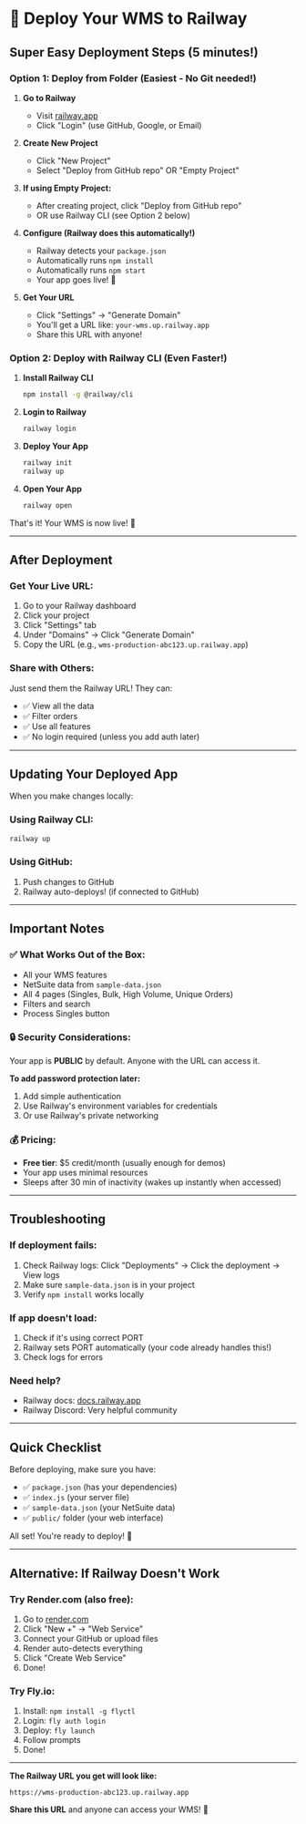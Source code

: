 # 🚂 Deploy Your WMS to Railway

## Super Easy Deployment Steps (5 minutes!)

### **Option 1: Deploy from Folder** (Easiest - No Git needed!)

1. **Go to Railway**
   - Visit [railway.app](https://railway.app)
   - Click "Login" (use GitHub, Google, or Email)

2. **Create New Project**
   - Click "New Project"
   - Select "Deploy from GitHub repo" OR "Empty Project"

3. **If using Empty Project:**
   - After creating project, click "Deploy from GitHub repo"
   - OR use Railway CLI (see Option 2 below)

4. **Configure (Railway does this automatically!)**
   - Railway detects your `package.json`
   - Automatically runs `npm install`
   - Automatically runs `npm start`
   - Your app goes live! 🎉

5. **Get Your URL**
   - Click "Settings" → "Generate Domain"
   - You'll get a URL like: `your-wms.up.railway.app`
   - Share this URL with anyone!

### **Option 2: Deploy with Railway CLI** (Even Faster!)

1. **Install Railway CLI**
   ```bash
   npm install -g @railway/cli
   ```

2. **Login to Railway**
   ```bash
   railway login
   ```

3. **Deploy Your App**
   ```bash
   railway init
   railway up
   ```

4. **Open Your App**
   ```bash
   railway open
   ```

That's it! Your WMS is now live! 🚀

---

## **After Deployment**

### Get Your Live URL:
1. Go to your Railway dashboard
2. Click your project
3. Click "Settings" tab
4. Under "Domains" → Click "Generate Domain"
5. Copy the URL (e.g., `wms-production-abc123.up.railway.app`)

### Share with Others:
Just send them the Railway URL! They can:
- ✅ View all the data
- ✅ Filter orders
- ✅ Use all features
- ✅ No login required (unless you add auth later)

---

## **Updating Your Deployed App**

When you make changes locally:

### Using Railway CLI:
```bash
railway up
```

### Using GitHub:
1. Push changes to GitHub
2. Railway auto-deploys! (if connected to GitHub)

---

## **Important Notes**

### ✅ What Works Out of the Box:
- All your WMS features
- NetSuite data from `sample-data.json`
- All 4 pages (Singles, Bulk, High Volume, Unique Orders)
- Filters and search
- Process Singles button

### 🔒 Security Considerations:
Your app is **PUBLIC** by default. Anyone with the URL can access it.

**To add password protection later:**
1. Add simple authentication
2. Use Railway's environment variables for credentials
3. Or use Railway's private networking

### 💰 Pricing:
- **Free tier**: $5 credit/month (usually enough for demos)
- Your app uses minimal resources
- Sleeps after 30 min of inactivity (wakes up instantly when accessed)

---

## **Troubleshooting**

### If deployment fails:
1. Check Railway logs: Click "Deployments" → Click the deployment → View logs
2. Make sure `sample-data.json` is in your project
3. Verify `npm install` works locally

### If app doesn't load:
1. Check if it's using correct PORT
2. Railway sets PORT automatically (your code already handles this!)
3. Check logs for errors

### Need help?
- Railway docs: [docs.railway.app](https://docs.railway.app)
- Railway Discord: Very helpful community

---

## **Quick Checklist**

Before deploying, make sure you have:
- ✅ `package.json` (has your dependencies)
- ✅ `index.js` (your server file)
- ✅ `sample-data.json` (your NetSuite data)
- ✅ `public/` folder (your web interface)

All set! You're ready to deploy! 🎉

---

## **Alternative: If Railway Doesn't Work**

### Try Render.com (also free):
1. Go to [render.com](https://render.com)
2. Click "New +" → "Web Service"
3. Connect your GitHub or upload files
4. Render auto-detects everything
5. Click "Create Web Service"
6. Done!

### Try Fly.io:
1. Install: `npm install -g flyctl`
2. Login: `fly auth login`
3. Deploy: `fly launch`
4. Follow prompts
5. Done!

---

**The Railway URL you get will look like:**
```
https://wms-production-abc123.up.railway.app
```

**Share this URL** and anyone can access your WMS! 🚀


